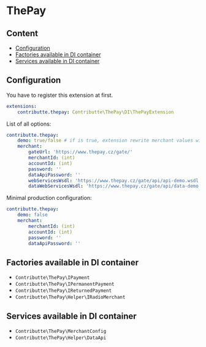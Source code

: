 # ThePay

## Content

- [Configuration](#configuration)
- [Factories available in DI container](#factories-available-in-di-container)
- [Services available in DI container](#services-available-in-di-container)

## Configuration

You have to register this extension at first.

```yaml
extensions:
    contributte.thepay: Contributte\ThePay\DI\ThePayExtension
```

List of all options:

```yaml
contributte.thepay:
    demo: true/false # if is true, extension rewrite merchant values with debug ones
    merchant:
        gateUrl: 'https://www.thepay.cz/gate/'
        merchantId: (int)
        accountId: (int)
        password: ''
        dataApiPassword: ''
        webServicesWsdl: 'https://www.thepay.cz/gate/api/api-demo.wsdl'
        dataWebServicesWsdl: 'https://www.thepay.cz/gate/api/data-demo.wsdl'
```

Minimal production configuration:

```yaml
contributte.thepay:
    demo: false
    merchant:
        merchantId: (int)
        accountId: (int)
        password: ''
        dataApiPassword: ''
```

## Factories available in DI container

- `Contributte\ThePay\IPayment`
- `Contributte\ThePay\IPermanentPayment`
- `Contributte\ThePay\IReturnedPayment`
- `Contributte\ThePay\Helper\IRadioMerchant`

## Services available in DI container

- `Contributte\ThePay\MerchantConfig`
- `Contributte\ThePay\Helper\DataApi`
